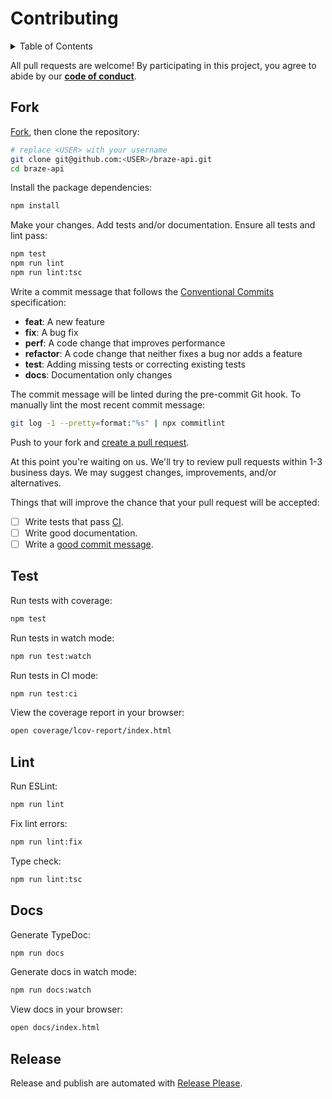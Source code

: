 # Contributing

<details>
<summary>Table of Contents</summary>

- [Fork](#fork)
- [Test](#test)
- [Lint](#lint)
- [Docs](#docs)
- [Release](#release)

</details>

All pull requests are welcome! By participating in this project, you
agree to abide by our **[code of conduct]**.

[code of conduct]: https://github.com/remarkablemark/.github/blob/master/CODE_OF_CONDUCT.md

## Fork

[Fork], then clone the repository:

[fork]: https://github.com/remarkablemark/braze-api/fork

```sh
# replace <USER> with your username
git clone git@github.com:<USER>/braze-api.git
cd braze-api
```

Install the package dependencies:

```sh
npm install
```

Make your changes. Add tests and/or documentation. Ensure all tests and lint pass:

```sh
npm test
npm run lint
npm run lint:tsc
```

Write a commit message that follows the [Conventional Commits][commit] specification:

- **feat**: A new feature
- **fix**: A bug fix
- **perf**: A code change that improves performance
- **refactor**: A code change that neither fixes a bug nor adds a feature
- **test**: Adding missing tests or correcting existing tests
- **docs**: Documentation only changes

The commit message will be linted during the pre-commit Git hook.
To manually lint the most recent commit message:

```sh
git log -1 --pretty=format:"%s" | npx commitlint
```

Push to your fork and [create a pull request][pr].

[pr]: https://github.com/remarkablemark/braze-api/compare/

At this point you're waiting on us. We'll try to review pull requests within
1-3 business days. We may suggest changes, improvements, and/or alternatives.

Things that will improve the chance that your pull request will be accepted:

- [ ] Write tests that pass [CI].
- [ ] Write good documentation.
- [ ] Write a [good commit message][commit].

[ci]: https://github.com/remarkablemark/braze-api/actions/workflows/build.yml
[commit]: https://github.com/angular/angular/blob/main/CONTRIBUTING.md#commit

## Test

Run tests with coverage:

```sh
npm test
```

Run tests in watch mode:

```sh
npm run test:watch
```

Run tests in CI mode:

```sh
npm run test:ci
```

View the coverage report in your browser:

```sh
open coverage/lcov-report/index.html
```

## Lint

Run ESLint:

```sh
npm run lint
```

Fix lint errors:

```sh
npm run lint:fix
```

Type check:

```sh
npm run lint:tsc
```

## Docs

Generate TypeDoc:

```sh
npm run docs
```

Generate docs in watch mode:

```sh
npm run docs:watch
```

View docs in your browser:

```sh
open docs/index.html
```

## Release

Release and publish are automated with [Release Please].

[release please]: https://github.com/googleapis/release-please#readme
